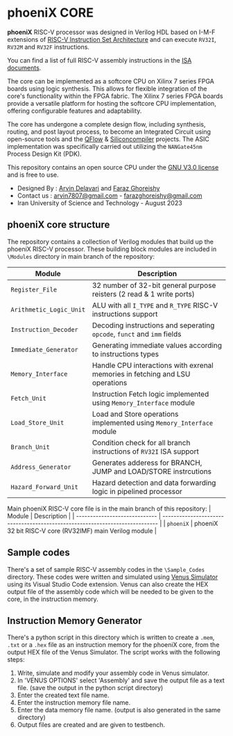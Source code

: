 phoeniX CORE
======================================

**phoeniX** RISC-V processor was designed in Verilog HDL based on I-M-F extensions of [RISC-V Instruction Set Architecture](http://riscv.org/) and can execute `RV32I`, `RV32M` and `RV32F` instructions. 

You can find a list of full RISC-V assembly instructions in the [ISA documents](https://msyksphinz-self.github.io/riscv-isadoc/html/).

The core can be implemented as a softcore CPU on Xilinx 7 series FPGA boards using logic synthesis. This allows for flexible integration of the core's functionality within the FPGA fabric. The Xilinx 7 series FPGA boards provide a versatile platform for hosting the softcore CPU implementation, offering configurable features and adaptability.

The core has undergone a complete design flow, including synthesis, routing, and post layout process, to become an Integrated Circuit using open-source tools and the [QFlow](http://opencircuitdesign.com/qflow/) & [Siliconcompiler](https://github.com/siliconcompiler/siliconcompiler) projects. The ASIC implementation was specifically carried out utilizing the `NANGate45nm` Process Design Kit (PDK).

This repository contains an open source CPU under the [GNU V3.0 license](https://en.wikipedia.org/wiki/GNU_General_Public_License) and is free to use.

- Designed By : [Arvin Delavari](https://github.com/ArvinDelavari) and [Faraz Ghoreishy](https://github.com/FarazGhoreishy)
- Contact us : arvin7807@gmail.com - farazghoreishy@gmail.com
- Iran University of Science and Technology - August 2023

## phoeniX core structure

The repository contains a collection of Verilog modules that build up the phoeniX RISC-V processor. These building block modules are included in `\Modules` directory in main branch of the repository:

| Module                        | Description                                                                  |
| ----------------------------- | ---------------------------------------------------------------------------- |
| `Register_File`               | 32 number of 32-bit general purpose reisters (2 read & 1 write ports)        |
| `Arithmetic_Logic_Unit`       | ALU with all `I_TYPE` and `R_TYPE` RISC-V instructions support               |
| `Instruction_Decoder`         | Decoding instructions and seperating `opcode`, `funct` and `imm` fields      |
| `Immediate_Generator`         | Generating immediate values according to instructions types                  |
| `Memory_Interface`            | Handle CPU interactions with exrenal memories in fetching and LSU operations |
| `Fetch_Unit`                  | Instruction Fetch logic implemented using `Memory_Interface` module          | 
| `Load_Store_Unit`             | Load and Store operations implemented using `Memory_Interface` module        |
| `Branch_Unit`                 | Condition check for all branch instructions of `RV32I` ISA support           |
| `Address_Generator`           | Generates adderess for BRANCH, JUMP and LOAD/STORE instrcutions              |
| `Hazard_Forward_Unit`         | Hazard detection and data forwarding logic in pipelined processor            |

Main phoeniX RISC-V core file is in the main branch of this repository:
| Module                        | Description                                                                  |
| ----------------------------- | ---------------------------------------------------------------------------- |
| `phoeniX`                     | phoeniX 32 bit RISC-V core (RV32IMF) main Verilog module                     |

## Sample codes

There's a set of sample RISC-V assembly codes in the `\Sample_Codes` directory. These codes were written and simulated using [Venus Simulator](https://marketplace.visualstudio.com/items?itemName=hm.riscv-venus) using its Visual Studio Code extension. Venus can also create the HEX output file of the assembly code which will be needed to be given to the core, in the instruction memory.

## Instruction Memory Generator

There's a python script in this directory which is written to create a `.mem`, `.txt` or a `.hex` file as an instruction memory for the phoeniX core, from the output HEX file of the Venus Simulator. The script works with the following steps:

1) Write, simulate and modify your assembly code in Venus simulator.
2) In 'VENUS OPTIONS' select 'Assembly' and save the output file as a text file. (save the output in the python script directory)
3) Enter the created text file name.
4) Enter the instruction memory file name.
5) Enter the data memory file name. (output is also generated in the same directory)
6) Output files are created and are given to testbench.